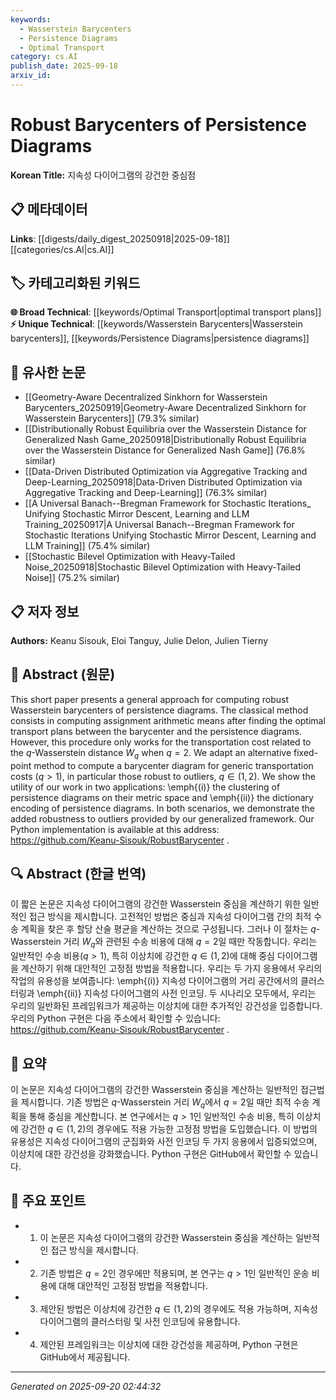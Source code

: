 ```yaml
---
keywords:
  - Wasserstein Barycenters
  - Persistence Diagrams
  - Optimal Transport
category: cs.AI
publish_date: 2025-09-18
arxiv_id:
---
```


<!-- KEYWORD_LINKING_METADATA:
{
  "processed_timestamp": "2025-09-22 22:12:16.180493",
  "vocabulary_version": "1.0",
  "selected_keywords": [
    "Wasserstein Barycenters",
    "Persistence Diagrams",
    "Optimal Transport"
  ],
  "rejected_keywords": [
    "Clustering of Persistence Diagrams"
  ],
  "similarity_scores": {
    "Wasserstein Barycenters": 0.78,
    "Persistence Diagrams": 0.75,
    "Optimal Transport": 0.72
  },
  "extraction_method": "AI_prompt_based",
  "budget_applied": true
}
-->

# Robust Barycenters of Persistence Diagrams

**Korean Title:** 지속성 다이어그램의 강건한 중심점

## 📋 메타데이터

**Links**: [[digests/daily_digest_20250918|2025-09-18]]       [[categories/cs.AI|cs.AI]]

## 🏷️ 카테고리화된 키워드
**🌐 Broad Technical**: [[keywords/Optimal Transport|optimal transport plans]]
**⚡ Unique Technical**: [[keywords/Wasserstein Barycenters|Wasserstein barycenters]], [[keywords/Persistence Diagrams|persistence diagrams]]

## 🔗 유사한 논문
- [[Geometry-Aware Decentralized Sinkhorn for Wasserstein Barycenters_20250919|Geometry-Aware Decentralized Sinkhorn for Wasserstein Barycenters]] (79.3% similar)
- [[Distributionally Robust Equilibria over the Wasserstein Distance for Generalized Nash Game_20250918|Distributionally Robust Equilibria over the Wasserstein Distance for Generalized Nash Game]] (76.8% similar)
- [[Data-Driven Distributed Optimization via Aggregative Tracking and Deep-Learning_20250918|Data-Driven Distributed Optimization via Aggregative Tracking and Deep-Learning]] (76.3% similar)
- [[A Universal Banach--Bregman Framework for Stochastic Iterations_ Unifying Stochastic Mirror Descent, Learning and LLM Training_20250917|A Universal Banach--Bregman Framework for Stochastic Iterations Unifying Stochastic Mirror Descent, Learning and LLM Training]] (75.4% similar)
- [[Stochastic Bilevel Optimization with Heavy-Tailed Noise_20250918|Stochastic Bilevel Optimization with Heavy-Tailed Noise]] (75.2% similar)

## 📋 저자 정보

**Authors:** Keanu Sisouk, Eloi Tanguy, Julie Delon, Julien Tierny

## 📄 Abstract (원문)

This short paper presents a general approach for computing robust Wasserstein
barycenters of persistence diagrams. The classical method consists in computing
assignment arithmetic means after finding the optimal transport plans between
the barycenter and the persistence diagrams. However, this procedure only works
for the transportation cost related to the $q$-Wasserstein distance $W_q$ when
$q=2$. We adapt an alternative fixed-point method to compute a barycenter
diagram for generic transportation costs ($q > 1$), in particular those robust
to outliers, $q \in (1,2)$. We show the utility of our work in two
applications: \emph{(i)} the clustering of persistence diagrams on their metric
space and \emph{(ii)} the dictionary encoding of persistence diagrams. In both
scenarios, we demonstrate the added robustness to outliers provided by our
generalized framework. Our Python implementation is available at this address:
https://github.com/Keanu-Sisouk/RobustBarycenter .

## 🔍 Abstract (한글 번역)

이 짧은 논문은 지속성 다이어그램의 강건한 Wasserstein 중심을 계산하기 위한 일반적인 접근 방식을 제시합니다. 고전적인 방법은 중심과 지속성 다이어그램 간의 최적 수송 계획을 찾은 후 할당 산술 평균을 계산하는 것으로 구성됩니다. 그러나 이 절차는 $q$-Wasserstein 거리 $W_q$와 관련된 수송 비용에 대해 $q=2$일 때만 작동합니다. 우리는 일반적인 수송 비용($q > 1$), 특히 이상치에 강건한 $q \in (1,2)$에 대해 중심 다이어그램을 계산하기 위해 대안적인 고정점 방법을 적용합니다. 우리는 두 가지 응용에서 우리의 작업의 유용성을 보여줍니다: \emph{(i)} 지속성 다이어그램의 거리 공간에서의 클러스터링과 \emph{(ii)} 지속성 다이어그램의 사전 인코딩. 두 시나리오 모두에서, 우리는 우리의 일반화된 프레임워크가 제공하는 이상치에 대한 추가적인 강건성을 입증합니다. 우리의 Python 구현은 다음 주소에서 확인할 수 있습니다: https://github.com/Keanu-Sisouk/RobustBarycenter .

## 📝 요약

이 논문은 지속성 다이어그램의 강건한 Wasserstein 중심을 계산하는 일반적인 접근법을 제시합니다. 기존 방법은 $q$-Wasserstein 거리 $W_q$에서 $q=2$일 때만 최적 수송 계획을 통해 중심을 계산합니다. 본 연구에서는 $q>1$인 일반적인 수송 비용, 특히 이상치에 강건한 $q \in (1,2)$의 경우에도 적용 가능한 고정점 방법을 도입했습니다. 이 방법의 유용성은 지속성 다이어그램의 군집화와 사전 인코딩 두 가지 응용에서 입증되었으며, 이상치에 대한 강건성을 강화했습니다. Python 구현은 GitHub에서 확인할 수 있습니다.

## 🎯 주요 포인트

- 1. 이 논문은 지속성 다이어그램의 강건한 Wasserstein 중심을 계산하는 일반적인 접근 방식을 제시합니다.

- 2. 기존 방법은 $q=2$인 경우에만 적용되며, 본 연구는 $q > 1$인 일반적인 운송 비용에 대해 대안적인 고정점 방법을 적용합니다.

- 3. 제안된 방법은 이상치에 강건한 $q \in (1,2)$의 경우에도 적용 가능하며, 지속성 다이어그램의 클러스터링 및 사전 인코딩에 유용합니다.

- 4. 제안된 프레임워크는 이상치에 대한 강건성을 제공하며, Python 구현은 GitHub에서 제공됩니다.

---

*Generated on 2025-09-20 02:44:32*